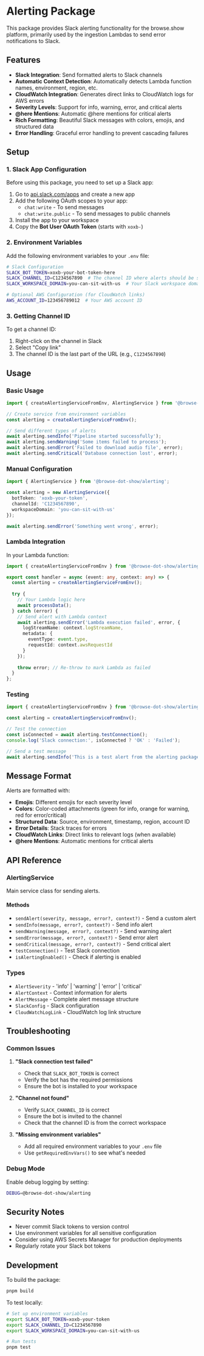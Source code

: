 # Alerting Package

This package provides Slack alerting functionality for the browse.show platform, primarily used by the ingestion Lambdas to send error notifications to Slack.

## Features

- **Slack Integration**: Send formatted alerts to Slack channels
- **Automatic Context Detection**: Automatically detects Lambda function names, environment, region, etc.
- **CloudWatch Integration**: Generates direct links to CloudWatch logs for AWS errors
- **Severity Levels**: Support for info, warning, error, and critical alerts
- **@here Mentions**: Automatic @here mentions for critical alerts
- **Rich Formatting**: Beautiful Slack messages with colors, emojis, and structured data
- **Error Handling**: Graceful error handling to prevent cascading failures

## Setup

### 1. Slack App Configuration

Before using this package, you need to set up a Slack app:

1. Go to [api.slack.com/apps](https://api.slack.com/apps) and create a new app
2. Add the following OAuth scopes to your app:
   - `chat:write` - To send messages
   - `chat:write.public` - To send messages to public channels
3. Install the app to your workspace
4. Copy the **Bot User OAuth Token** (starts with `xoxb-`)

### 2. Environment Variables

Add the following environment variables to your `.env` file:

```bash
# Slack Configuration
SLACK_BOT_TOKEN=xoxb-your-bot-token-here
SLACK_CHANNEL_ID=C1234567890  # The channel ID where alerts should be sent
SLACK_WORKSPACE_DOMAIN=you-can-sit-with-us  # Your Slack workspace domain

# Optional AWS Configuration (for CloudWatch links)
AWS_ACCOUNT_ID=123456789012  # Your AWS account ID
```

### 3. Getting Channel ID

To get a channel ID:
1. Right-click on the channel in Slack
2. Select "Copy link"
3. The channel ID is the last part of the URL (e.g., `C1234567890`)

## Usage

### Basic Usage

```typescript
import { createAlertingServiceFromEnv, AlertingService } from '@browse-dot-show/alerting';

// Create service from environment variables
const alerting = createAlertingServiceFromEnv();

// Send different types of alerts
await alerting.sendInfo('Pipeline started successfully');
await alerting.sendWarning('Some items failed to process');
await alerting.sendError('Failed to download audio file', error);
await alerting.sendCritical('Database connection lost', error);
```

### Manual Configuration

```typescript
import { AlertingService } from '@browse-dot-show/alerting';

const alerting = new AlertingService({
  botToken: 'xoxb-your-token',
  channelId: 'C1234567890',
  workspaceDomain: 'you-can-sit-with-us'
});

await alerting.sendError('Something went wrong', error);
```

### Lambda Integration

In your Lambda function:

```typescript
import { createAlertingServiceFromEnv } from '@browse-dot-show/alerting';

export const handler = async (event: any, context: any) => {
  const alerting = createAlertingServiceFromEnv();
  
  try {
    // Your Lambda logic here
    await processData();
  } catch (error) {
    // Send alert with Lambda context
    await alerting.sendError('Lambda execution failed', error, {
      logStreamName: context.logStreamName,
      metadata: {
        eventType: event.type,
        requestId: context.awsRequestId
      }
    });
    
    throw error; // Re-throw to mark Lambda as failed
  }
};
```

### Testing

```typescript
import { createAlertingServiceFromEnv } from '@browse-dot-show/alerting';

const alerting = createAlertingServiceFromEnv();

// Test the connection
const isConnected = await alerting.testConnection();
console.log('Slack connection:', isConnected ? 'OK' : 'Failed');

// Send a test message
await alerting.sendInfo('This is a test alert from the alerting package');
```

## Message Format

Alerts are formatted with:
- **Emojis**: Different emojis for each severity level
- **Colors**: Color-coded attachments (green for info, orange for warning, red for error/critical)
- **Structured Data**: Source, environment, timestamp, region, account ID
- **Error Details**: Stack traces for errors
- **CloudWatch Links**: Direct links to relevant logs (when available)
- **@here Mentions**: Automatic mentions for critical alerts

## API Reference

### AlertingService

Main service class for sending alerts.

#### Methods

- `sendAlert(severity, message, error?, context?)` - Send a custom alert
- `sendInfo(message, error?, context?)` - Send info alert
- `sendWarning(message, error?, context?)` - Send warning alert
- `sendError(message, error?, context?)` - Send error alert
- `sendCritical(message, error?, context?)` - Send critical alert
- `testConnection()` - Test Slack connection
- `isAlertingEnabled()` - Check if alerting is enabled

### Types

- `AlertSeverity` - 'info' | 'warning' | 'error' | 'critical'
- `AlertContext` - Context information for alerts
- `AlertMessage` - Complete alert message structure
- `SlackConfig` - Slack configuration
- `CloudWatchLogLink` - CloudWatch log link structure

## Troubleshooting

### Common Issues

1. **"Slack connection test failed"**
   - Check that `SLACK_BOT_TOKEN` is correct
   - Verify the bot has the required permissions
   - Ensure the bot is installed to your workspace

2. **"Channel not found"**
   - Verify `SLACK_CHANNEL_ID` is correct
   - Ensure the bot is invited to the channel
   - Check that the channel ID is from the correct workspace

3. **"Missing environment variables"**
   - Add all required environment variables to your `.env` file
   - Use `getRequiredEnvVars()` to see what's needed

### Debug Mode

Enable debug logging by setting:
```bash
DEBUG=@browse-dot-show/alerting
```

## Security Notes

- Never commit Slack tokens to version control
- Use environment variables for all sensitive configuration
- Consider using AWS Secrets Manager for production deployments
- Regularly rotate your Slack bot tokens

## Development

To build the package:
```bash
pnpm build
```

To test locally:
```bash
# Set up environment variables
export SLACK_BOT_TOKEN=xoxb-your-token
export SLACK_CHANNEL_ID=C1234567890
export SLACK_WORKSPACE_DOMAIN=you-can-sit-with-us

# Run tests
pnpm test
```